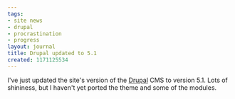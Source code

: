 ```yaml
---
tags:
- site news
- drupal
- procrastination
- progress
layout: journal
title: Drupal updated to 5.1
created: 1171125534
---
```

I've just updated the site's version of the <a href="http://drupal.org">Drupal</a> CMS to version 5.1. Lots of shininess, but I haven't yet ported the theme and some of the modules.
